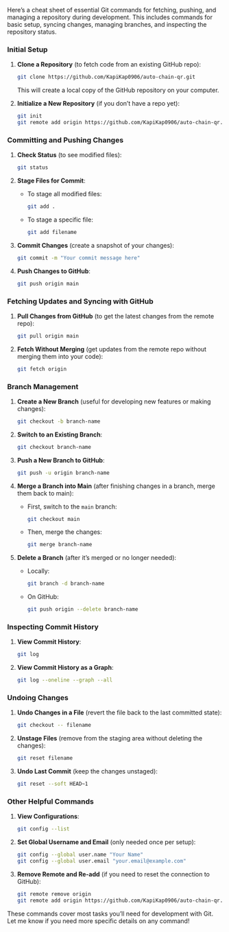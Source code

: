 Here’s a cheat sheet of essential Git commands for fetching, pushing, and managing a repository during development.
This includes commands for basic setup, syncing changes, managing branches, and inspecting the repository status.

### Initial Setup

1. **Clone a Repository** (to fetch code from an existing GitHub repo):
   ```bash
   git clone https://github.com/KapiKap0906/auto-chain-qr.git
   ```
   This will create a local copy of the GitHub repository on your computer.

2. **Initialize a New Repository** (if you don’t have a repo yet):
   ```bash
   git init
   git remote add origin https://github.com/KapiKap0906/auto-chain-qr.git
   ```

### Committing and Pushing Changes

1. **Check Status** (to see modified files):
   ```bash
   git status
   ```

2. **Stage Files for Commit**:
   - To stage all modified files:
     ```bash
     git add .
     ```
   - To stage a specific file:
     ```bash
     git add filename
     ```

3. **Commit Changes** (create a snapshot of your changes):
   ```bash
   git commit -m "Your commit message here"
   ```

4. **Push Changes to GitHub**:
   ```bash
   git push origin main
   ```

### Fetching Updates and Syncing with GitHub

1. **Pull Changes from GitHub** (to get the latest changes from the remote repo):
   ```bash
   git pull origin main
   ```

2. **Fetch Without Merging** (get updates from the remote repo without merging them into your code):
   ```bash
   git fetch origin
   ```

### Branch Management

1. **Create a New Branch** (useful for developing new features or making changes):
   ```bash
   git checkout -b branch-name
   ```

2. **Switch to an Existing Branch**:
   ```bash
   git checkout branch-name
   ```

3. **Push a New Branch to GitHub**:
   ```bash
   git push -u origin branch-name
   ```

4. **Merge a Branch into Main** (after finishing changes in a branch, merge them back to main):
   - First, switch to the `main` branch:
     ```bash
     git checkout main
     ```
   - Then, merge the changes:
     ```bash
     git merge branch-name
     ```

5. **Delete a Branch** (after it’s merged or no longer needed):
   - Locally:
     ```bash
     git branch -d branch-name
     ```
   - On GitHub:
     ```bash
     git push origin --delete branch-name
     ```

### Inspecting Commit History

1. **View Commit History**:
   ```bash
   git log
   ```

2. **View Commit History as a Graph**:
   ```bash
   git log --oneline --graph --all
   ```

### Undoing Changes

1. **Undo Changes in a File** (revert the file back to the last committed state):
   ```bash
   git checkout -- filename
   ```

2. **Unstage Files** (remove from the staging area without deleting the changes):
   ```bash
   git reset filename
   ```

3. **Undo Last Commit** (keep the changes unstaged):
   ```bash
   git reset --soft HEAD~1
   ```

### Other Helpful Commands

1. **View Configurations**:
   ```bash
   git config --list
   ```

2. **Set Global Username and Email** (only needed once per setup):
   ```bash
   git config --global user.name "Your Name"
   git config --global user.email "your.email@example.com"
   ```

3. **Remove Remote and Re-add** (if you need to reset the connection to GitHub):
   ```bash
   git remote remove origin
   git remote add origin https://github.com/KapiKap0906/auto-chain-qr.git
   ```

These commands cover most tasks you’ll need for development with Git. Let me know if you need more specific details on any command!